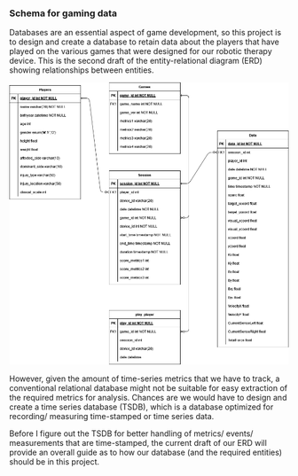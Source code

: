 ### Schema for gaming data
Databases are an essential aspect of game development, so this project is to design and create a database to retain data about the players that have played on the various games that were designed for our robotic therapy device. This is the second draft of the entity-relational diagram (ERD) showing relationships between entities. 

![ERD draft](https://github.com/doscsy12/AC_projects/blob/main/hman_database/hman_database_v1.drawio.png)


However, given the amount of time-series metrics that we have to track, a conventional relational database might not be suitable for easy extraction of the required metrics for analysis. Chances are we would have to design and create a time series database (TSDB), which is a database optimized for recording/ measuring time-stamped or time series data. 

Before I figure out the TSDB for better handling of metrics/ events/ measurements that are time-stamped, the current draft of our ERD will provide an overall guide as to how our database (and the required entities) should be in this project. 
